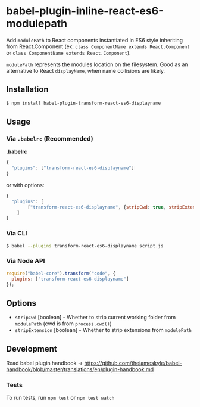 # babel-plugin-inline-react-es6-modulepath

Add `modulePath` to React components instantiated in ES6 style inheriting from React.Component (ex: `class ComponentName extends React.Component` or `class ComponentName extends React.Component`).

`modulePath` represents the modules location on the filesystem. Good as an alternative to React `displayName`, when name collisions are likely.

## Installation

```sh
$ npm install babel-plugin-transform-react-es6-displayname
```

## Usage

### Via `.babelrc` (Recommended)

**.babelrc**

```js
{
  "plugins": ["transform-react-es6-displayname"]
}
```

or with options:

```js
{
  "plugins": [
        ["transform-react-es6-displayname", {stripCwd: true, stripExtension: true}]
    ]
}
```

### Via CLI

```sh
$ babel --plugins transform-react-es6-displayname script.js
```

### Via Node API

```javascript
require("babel-core").transform("code", {
  plugins: ["transform-react-es6-displayname"]
});
```

## Options
- `stripCwd` [boolean] - Whether to strip current working folder from `modulePath` (cwd is from `process.cwd()`)
- `stripExtension` [boolean] - Whether to strip extensions from `modulePath`

## Development

Read babel plugin handbook -> https://github.com/thejameskyle/babel-handbook/blob/master/translations/en/plugin-handbook.md

### Tests
To run tests, run `npm test` or `npm test watch`
